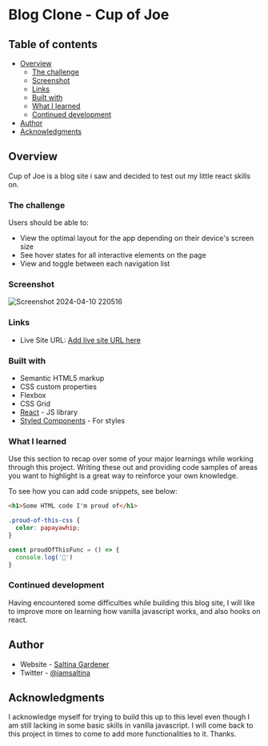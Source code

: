 # Blog Clone - Cup of Joe

## Table of contents

- [Overview](#overview)
  - [The challenge](#the-challenge)
  - [Screenshot](#screenshot)
  - [Links](#links)
  - [Built with](#built-with)
  - [What I learned](#what-i-learned)
  - [Continued development](#continued-development)
- [Author](#author)
- [Acknowledgments](#acknowledgments)


## Overview

Cup of Joe is a blog site i saw and decided to test out my little react skills on. 

### The challenge

Users should be able to:

- View the optimal layout for the app depending on their device's screen size
- See hover states for all interactive elements on the page
- View and toggle between each navigation list

### Screenshot

![Screenshot 2024-04-10 220516](https://github.com/user-attachments/assets/9fd1fdb5-d7c0-435d-83ca-6a66b97390d5)

### Links

- Live Site URL: [Add live site URL here](#link#)

### Built with

- Semantic HTML5 markup
- CSS custom properties
- Flexbox
- CSS Grid
- [React](https://reactjs.org/) - JS library
- [Styled Components](https://styled-components.com/) - For styles

### What I learned

Use this section to recap over some of your major learnings while working through this project. Writing these out and providing code samples of areas you want to highlight is a great way to reinforce your own knowledge.

To see how you can add code snippets, see below:

```html
<h1>Some HTML code I'm proud of</h1>
```
```css
.proud-of-this-css {
  color: papayawhip;
}
```
```js
const proudOfThisFunc = () => {
  console.log('🎉')
}
```

### Continued development

Having encountered some difficulties while building this blog site, I will like to improve more on learning how vanilla javascript works, and also hooks on react. 


## Author

- Website - [Saltina Gardener](#link)
- Twitter - [@iamsaltina](https://www.twitter.com/iamsaltina)

## Acknowledgments
I acknowledge myself for trying to build this up to this level even though I am still lacking in some basic skills in vanilla javascript. I will come back to this project in times to come to add more functionalities to it. Thanks.

